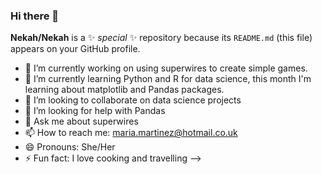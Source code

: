 ### Hi there 👋


**Nekah/Nekah** is a ✨ _special_ ✨ repository because its `README.md` (this file) appears on your GitHub profile.

- 🔭 I’m currently working on using superwires to create simple games.
- 🌱 I’m currently learning Python and R for data science, this month I'm learning about matplotlib and Pandas packages.
- 👯 I’m looking to collaborate on data science projects
- 🤔 I’m looking for help with Pandas
- 💬 Ask me about superwires
- 📫 How to reach me: maria.martinez@hotmail.co.uk
- 😄 Pronouns: She/Her
- ⚡ Fun fact: I love cooking and travelling
-->
